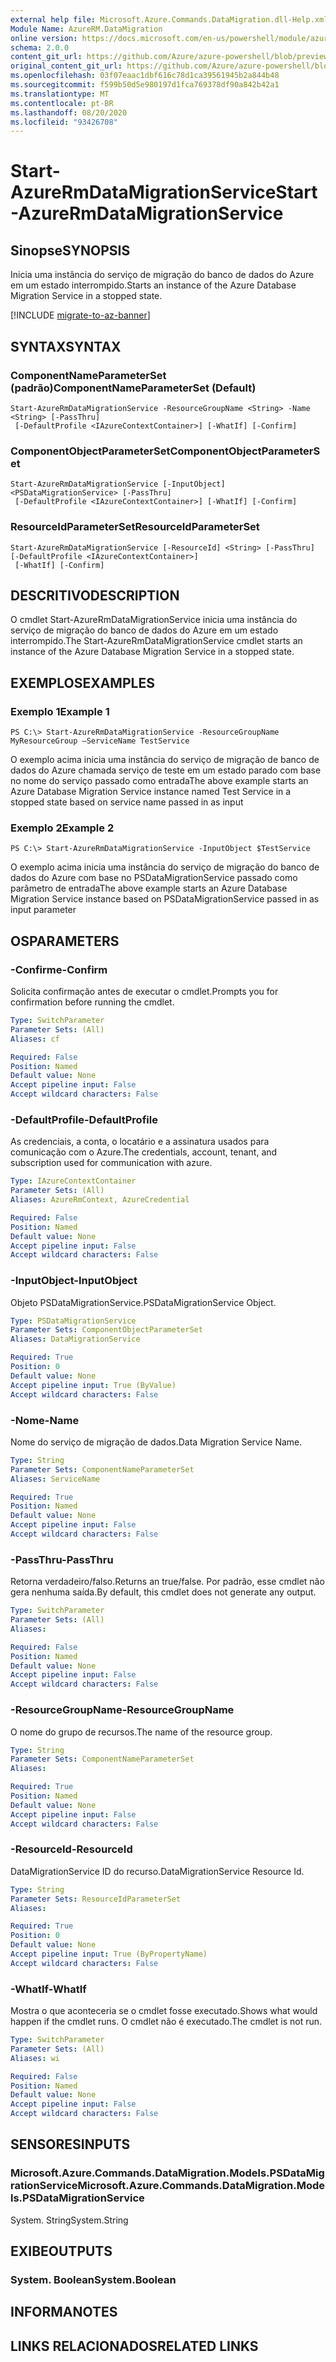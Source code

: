 ```yaml
---
external help file: Microsoft.Azure.Commands.DataMigration.dll-Help.xml
Module Name: AzureRM.DataMigration
online version: https://docs.microsoft.com/en-us/powershell/module/azurerm.datamigration/start-azurermdatamigrationservice
schema: 2.0.0
content_git_url: https://github.com/Azure/azure-powershell/blob/preview/src/ResourceManager/DataMigration/Commands.DataMigration/help/Start-AzureRmDataMigrationService.md
original_content_git_url: https://github.com/Azure/azure-powershell/blob/preview/src/ResourceManager/DataMigration/Commands.DataMigration/help/Start-AzureRmDataMigrationService.md
ms.openlocfilehash: 03f07eaac1dbf616c78d1ca39561945b2a844b48
ms.sourcegitcommit: f599b50d5e980197d1fca769378df90a842b42a1
ms.translationtype: MT
ms.contentlocale: pt-BR
ms.lasthandoff: 08/20/2020
ms.locfileid: "93426708"
---
```

# <span data-ttu-id="757a6-101">Start-AzureRmDataMigrationService</span><span class="sxs-lookup"><span data-stu-id="757a6-101">Start-AzureRmDataMigrationService</span></span>

## <span data-ttu-id="757a6-102">Sinopse</span><span class="sxs-lookup"><span data-stu-id="757a6-102">SYNOPSIS</span></span>
<span data-ttu-id="757a6-103">Inicia uma instância do serviço de migração do banco de dados do Azure em um estado interrompido.</span><span class="sxs-lookup"><span data-stu-id="757a6-103">Starts an instance of the Azure Database Migration Service in a stopped state.</span></span> 

[!INCLUDE [migrate-to-az-banner](../../includes/migrate-to-az-banner.md)]

## <span data-ttu-id="757a6-104">SYNTAX</span><span class="sxs-lookup"><span data-stu-id="757a6-104">SYNTAX</span></span>

### <span data-ttu-id="757a6-105">ComponentNameParameterSet (padrão)</span><span class="sxs-lookup"><span data-stu-id="757a6-105">ComponentNameParameterSet (Default)</span></span>
```
Start-AzureRmDataMigrationService -ResourceGroupName <String> -Name <String> [-PassThru]
 [-DefaultProfile <IAzureContextContainer>] [-WhatIf] [-Confirm]
```

### <span data-ttu-id="757a6-106">ComponentObjectParameterSet</span><span class="sxs-lookup"><span data-stu-id="757a6-106">ComponentObjectParameterSet</span></span>
```
Start-AzureRmDataMigrationService [-InputObject] <PSDataMigrationService> [-PassThru]
 [-DefaultProfile <IAzureContextContainer>] [-WhatIf] [-Confirm]
```

### <span data-ttu-id="757a6-107">ResourceIdParameterSet</span><span class="sxs-lookup"><span data-stu-id="757a6-107">ResourceIdParameterSet</span></span>
```
Start-AzureRmDataMigrationService [-ResourceId] <String> [-PassThru] [-DefaultProfile <IAzureContextContainer>]
 [-WhatIf] [-Confirm]
```

## <span data-ttu-id="757a6-108">DESCRITIVO</span><span class="sxs-lookup"><span data-stu-id="757a6-108">DESCRIPTION</span></span>
<span data-ttu-id="757a6-109">O cmdlet Start-AzureRmDataMigrationService inicia uma instância do serviço de migração do banco de dados do Azure em um estado interrompido.</span><span class="sxs-lookup"><span data-stu-id="757a6-109">The Start-AzureRmDataMigrationService cmdlet starts an instance of the Azure Database Migration Service in a stopped state.</span></span> 

## <span data-ttu-id="757a6-110">EXEMPLOS</span><span class="sxs-lookup"><span data-stu-id="757a6-110">EXAMPLES</span></span>

### <span data-ttu-id="757a6-111">Exemplo 1</span><span class="sxs-lookup"><span data-stu-id="757a6-111">Example 1</span></span>
```
PS C:\> Start-AzureRmDataMigrationService -ResourceGroupName MyResourceGroup –ServiceName TestService
```

<span data-ttu-id="757a6-112">O exemplo acima inicia uma instância do serviço de migração de banco de dados do Azure chamada serviço de teste em um estado parado com base no nome do serviço passado como entrada</span><span class="sxs-lookup"><span data-stu-id="757a6-112">The above example starts an Azure Database Migration Service instance named Test Service in a stopped state based on service name passed in as input</span></span>

### <span data-ttu-id="757a6-113">Exemplo 2</span><span class="sxs-lookup"><span data-stu-id="757a6-113">Example 2</span></span>
```
PS C:\> Start-AzureRmDataMigrationService -InputObject $TestService
```

<span data-ttu-id="757a6-114">O exemplo acima inicia uma instância do serviço de migração do banco de dados do Azure com base no PSDataMigrationService passado como parâmetro de entrada</span><span class="sxs-lookup"><span data-stu-id="757a6-114">The above example starts an Azure Database Migration Service instance based on PSDataMigrationService passed in as input parameter</span></span>

## <span data-ttu-id="757a6-115">OS</span><span class="sxs-lookup"><span data-stu-id="757a6-115">PARAMETERS</span></span>

### <span data-ttu-id="757a6-116">-Confirme</span><span class="sxs-lookup"><span data-stu-id="757a6-116">-Confirm</span></span>
<span data-ttu-id="757a6-117">Solicita confirmação antes de executar o cmdlet.</span><span class="sxs-lookup"><span data-stu-id="757a6-117">Prompts you for confirmation before running the cmdlet.</span></span>

```yaml
Type: SwitchParameter
Parameter Sets: (All)
Aliases: cf

Required: False
Position: Named
Default value: None
Accept pipeline input: False
Accept wildcard characters: False
```

### <span data-ttu-id="757a6-118">-DefaultProfile</span><span class="sxs-lookup"><span data-stu-id="757a6-118">-DefaultProfile</span></span>
<span data-ttu-id="757a6-119">As credenciais, a conta, o locatário e a assinatura usados para comunicação com o Azure.</span><span class="sxs-lookup"><span data-stu-id="757a6-119">The credentials, account, tenant, and subscription used for communication with azure.</span></span>

```yaml
Type: IAzureContextContainer
Parameter Sets: (All)
Aliases: AzureRmContext, AzureCredential

Required: False
Position: Named
Default value: None
Accept pipeline input: False
Accept wildcard characters: False
```

### <span data-ttu-id="757a6-120">-InputObject</span><span class="sxs-lookup"><span data-stu-id="757a6-120">-InputObject</span></span>
<span data-ttu-id="757a6-121">Objeto PSDataMigrationService.</span><span class="sxs-lookup"><span data-stu-id="757a6-121">PSDataMigrationService Object.</span></span>

```yaml
Type: PSDataMigrationService
Parameter Sets: ComponentObjectParameterSet
Aliases: DataMigrationService

Required: True
Position: 0
Default value: None
Accept pipeline input: True (ByValue)
Accept wildcard characters: False
```

### <span data-ttu-id="757a6-122">-Nome</span><span class="sxs-lookup"><span data-stu-id="757a6-122">-Name</span></span>
<span data-ttu-id="757a6-123">Nome do serviço de migração de dados.</span><span class="sxs-lookup"><span data-stu-id="757a6-123">Data Migration Service Name.</span></span>

```yaml
Type: String
Parameter Sets: ComponentNameParameterSet
Aliases: ServiceName

Required: True
Position: Named
Default value: None
Accept pipeline input: False
Accept wildcard characters: False
```

### <span data-ttu-id="757a6-124">-PassThru</span><span class="sxs-lookup"><span data-stu-id="757a6-124">-PassThru</span></span>
<span data-ttu-id="757a6-125">Retorna verdadeiro/falso.</span><span class="sxs-lookup"><span data-stu-id="757a6-125">Returns an true/false.</span></span>
<span data-ttu-id="757a6-126">Por padrão, esse cmdlet não gera nenhuma saída.</span><span class="sxs-lookup"><span data-stu-id="757a6-126">By default, this cmdlet does not generate any output.</span></span>

```yaml
Type: SwitchParameter
Parameter Sets: (All)
Aliases: 

Required: False
Position: Named
Default value: None
Accept pipeline input: False
Accept wildcard characters: False
```

### <span data-ttu-id="757a6-127">-ResourceGroupName</span><span class="sxs-lookup"><span data-stu-id="757a6-127">-ResourceGroupName</span></span>
<span data-ttu-id="757a6-128">O nome do grupo de recursos.</span><span class="sxs-lookup"><span data-stu-id="757a6-128">The name of the resource group.</span></span>

```yaml
Type: String
Parameter Sets: ComponentNameParameterSet
Aliases: 

Required: True
Position: Named
Default value: None
Accept pipeline input: False
Accept wildcard characters: False
```

### <span data-ttu-id="757a6-129">-ResourceId</span><span class="sxs-lookup"><span data-stu-id="757a6-129">-ResourceId</span></span>
<span data-ttu-id="757a6-130">DataMigrationService ID do recurso.</span><span class="sxs-lookup"><span data-stu-id="757a6-130">DataMigrationService Resource Id.</span></span>

```yaml
Type: String
Parameter Sets: ResourceIdParameterSet
Aliases: 

Required: True
Position: 0
Default value: None
Accept pipeline input: True (ByPropertyName)
Accept wildcard characters: False
```

### <span data-ttu-id="757a6-131">-WhatIf</span><span class="sxs-lookup"><span data-stu-id="757a6-131">-WhatIf</span></span>
<span data-ttu-id="757a6-132">Mostra o que aconteceria se o cmdlet fosse executado.</span><span class="sxs-lookup"><span data-stu-id="757a6-132">Shows what would happen if the cmdlet runs.</span></span>
<span data-ttu-id="757a6-133">O cmdlet não é executado.</span><span class="sxs-lookup"><span data-stu-id="757a6-133">The cmdlet is not run.</span></span>

```yaml
Type: SwitchParameter
Parameter Sets: (All)
Aliases: wi

Required: False
Position: Named
Default value: None
Accept pipeline input: False
Accept wildcard characters: False
```

## <span data-ttu-id="757a6-134">SENSORES</span><span class="sxs-lookup"><span data-stu-id="757a6-134">INPUTS</span></span>

### <span data-ttu-id="757a6-135">Microsoft.Azure.Commands.DataMigration.Models.PSDataMigrationService</span><span class="sxs-lookup"><span data-stu-id="757a6-135">Microsoft.Azure.Commands.DataMigration.Models.PSDataMigrationService</span></span>
<span data-ttu-id="757a6-136">System. String</span><span class="sxs-lookup"><span data-stu-id="757a6-136">System.String</span></span>


## <span data-ttu-id="757a6-137">EXIBE</span><span class="sxs-lookup"><span data-stu-id="757a6-137">OUTPUTS</span></span>

### <span data-ttu-id="757a6-138">System. Boolean</span><span class="sxs-lookup"><span data-stu-id="757a6-138">System.Boolean</span></span>


## <span data-ttu-id="757a6-139">INFORMA</span><span class="sxs-lookup"><span data-stu-id="757a6-139">NOTES</span></span>

## <span data-ttu-id="757a6-140">LINKS RELACIONADOS</span><span class="sxs-lookup"><span data-stu-id="757a6-140">RELATED LINKS</span></span>


